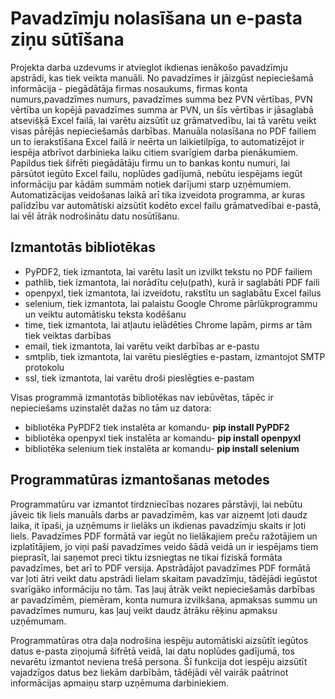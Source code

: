 # Pavadzīmju nolasīšana un e-pasta ziņu sūtīšana
Projekta darba uzdevums ir atvieglot ikdienas ienākošo pavadzīmju apstrādi, kas tiek veikta manuāli. No pavadzīmes ir jāizgūst nepieciešamā informācija - piegādātāja firmas nosaukums, firmas konta numurs,pavadzīmes numurs, pavadzīmes summa bez PVN vērtības, PVN vērtība un kopējā pavadzīmes summa ar PVN, un šīs vērtības ir jāsaglabā atsevišķā Excel failā, lai varētu aizsūtīt uz grāmatvedību, lai tā varētu veikt visas pārējās nepieciešamās darbības. Manuāla nolasīšana no PDF failiem un to ierakstīšana Excel failā ir neērta un laikietilpīga, to automatizējot ir iespēja atbrīvot darbinieka laiku citiem svarīgiem darba pienākumiem. Papildus tiek šifrēti piegādātāju firmu un to bankas kontu numuri, lai pārsūtot iegūto Excel failu, noplūdes gadījumā, nebūtu iespējams iegūt informāciju par kādām summām notiek darījumi starp uzņēmumiem. Automatizācijas veidošanas laikā arī tika izveidota programma, ar kuras palīdzību var automātiski aizsūtīt kodēto excel failu grāmatvedībai e-pastā, lai vēl ātrāk nodrošinātu datu nosūtīšanu.

## Izmantotās bibliotēkas
- PyPDF2, tiek izmantota, lai varētu lasīt un izvilkt tekstu no PDF failiem
- pathlib, tiek izmantota, lai norādītu ceļu(path), kurā ir saglabāti PDF faili
- openpyxl, tiek izmantota, lai izveidotu, rakstītu un saglabātu Excel failus
- selenium, tiek izmantota, lai palaistu Google Chrome pārlūkprogrammu un veiktu automātisku teksta kodēšanu
- time, tiek izmantota, lai atļautu ielādēties Chrome lapām, pirms ar tām tiek veiktas darbības
- email, tiek izmantota, lai varētu veikt darbības ar e-pastu
- smtplib, tiek izmantota, lai varētu pieslēgties e-pastam, izmantojot SMTP protokolu
- ssl, tiek izmantota, lai varētu droši pieslēgties e-pastam

Visas programmā izmantotās bibliotēkas nav iebūvētas, tāpēc ir nepieciešams uzinstalēt dažas no tām uz datora:
- bibliotēka PyPDF2 tiek instalēta ar komandu- **pip install PyPDF2**
- bibliotēka openpyxl tiek instalēta ar komandu- **pip install openpyxl**
- bibliotēka selenium tiek instalēta ar komandu- **pip install selenium**

## Programmatūras izmantošanas metodes
Programmatūru var izmantot tirdzniecības nozares pārstāvji, lai nebūtu jāveic tik liels manuāls darbs ar pavadzīmēm, kas var aizņemt ļoti daudz laika, it īpaši, ja uzņēmums ir lielāks un ikdienas pavadzīmju skaits ir ļoti liels. Pavadzīmes PDF formātā var iegūt no lielākajiem preču ražotājiem un izplatītājiem, jo viņi paši pavadzīmes veido šādā veidā un ir iespējams tiem pieprasīt, lai saņemot preci tiktu izsniegtas ne tikai fiziskā formāta pavadzīmes, bet arī to PDF versija. Apstrādājot pavadzīmes PDF formātā var ļoti ātri veikt datu apstrādi lielam skaitam pavadzīmju, tādējādi iegūstot svarīgāko informāciju no tām. Tas ļauj ātrāk veikt nepieciešamās darbības ar pavadzīmēm, piemēram, konta numura izvilkšana, apmaksas summu un pavadzīmes numuru, kas ļauj veikt daudz ātrāku rēķinu apmaksu uzņēmumam.

Programmatūras otra daļa nodrošina iespēju automātiski aizsūtīt iegūtos datus e-pasta ziņojumā šifrētā veidā, lai datu noplūdes gadījumā, tos nevarētu izmantot neviena trešā persona. Šī funkcija dot iespēju aizsūtīt vajadzīgos datus bez liekām darbībām, tādējādi vēl vairāk paātrinot informācijas apmaiņu starp uzņēmuma darbiniekiem.
